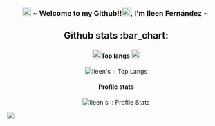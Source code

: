 <body> 
  <h3 align="center"><img src='https://user-images.githubusercontent.com/92292552/149989209-a2328dec-b400-4173-9730-d37ff9996dcf.png'height=20px width=20px/> ~ Welcome to my Github!!<img src='https://user-images.githubusercontent.com/92292552/149989209-a2328dec-b400-4173-9730-d37ff9996dcf.png' height=20px width=20px/>, I'm Ileen Fernández ~ <img src=''/></h3>
  <h2 align="center">Github stats :bar_chart:</h2>
  <h4 align="center"><img src='https://user-images.githubusercontent.com/92292552/149989322-72c43e5c-dd80-440d-a072-99dd682135e7.png' height=20px width=20px/>Top langs <img src='https://user-images.githubusercontent.com/92292552/149989322-72c43e5c-dd80-440d-a072-99dd682135e7.png' height=20px width=20px/></h4>
  <p align="center"><img src="https://github-readme-stats.vercel.app/api/top-langs/?username=Ileenfdz&langs_count=10&theme=tokyonight&layout=compact" alt="Ileen's :: Top Langs" /</p>
  <h4 align="center">Profile stats</h4>
  <p align="center"><img src="https://github-readme-stats.vercel.app/api?username=Ileenfdz&show_icons=true&theme=synthwave" alt="Ileen's :: Profile Stats" /></p>
 
 <img src='https://user-images.githubusercontent.com/92292552/149983035-acc8852d-2759-4cf4-b9e5-b6f4f0c12f55.png'/>
</body>
